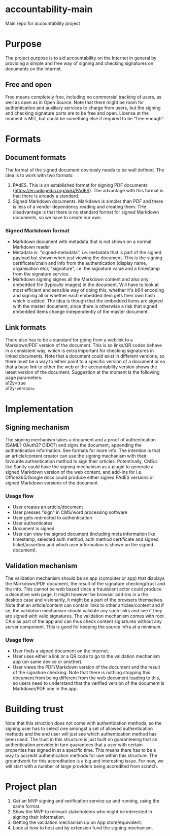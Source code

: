 # accountability-main
Main repo for accountability project

# Purpose
The project purpose is to aid accountability on the Internet in general by providing a simple and free way of signing and checking signatures on documents on the Internet. 

## Free and open
Free means completely free, including no commersial tracking of users, as well as open as in Open Source. Note that there might be room for authentication and auxiliary services to charge from users, but the signing and checking signature parts are to be free and open. License at the moment is MIT, but could be something else if required to be "free enough".

# Formats

## Document formats
The format of the signed document obviously needs to be well defined. The idea is to work with two formats:
1. PAdES. This is an established format for signing PDF documents (https://en.wikipedia.org/wiki/PAdES). The advantage with this format is that there is already a standard.
2. Signed Markdown documents. Markdown is simpler than PDF and there is less of a vendor dependency reading and creating them. THe disadvantage is that there is no standard format for signed Markdown documents, so we have to create our own.

### Signed Markdown format
- Markdown document with metadata that is not shown on a normal Markdown reader
- Metadata is: "signed-metadata", i.e. metadata that is part of the signed payload but shown when just viewing the document. This is the signing certificate/chain and info from the authentication (display name, organisation etc); "signature", i.e. the signature value and a timestamp from the signature service.
- Markdown signing signes all the Markdown content and also any embedded file (typically images) in the document. Will have to look at most efficient and sensible way of doing this, whether it's b64 encoding and signing all or whether each embedded item gets their own hash which is added. The idea is though that the embedded items are signed with the master document, since there is otherwise a risk that signed embedded items change independently of the master document.

## Link formats
There also has to be a standard for going from a weblink to a Markdown/PDF version of the document. This is so links/QR codes behave in a consistent way, which is extra important for checking signatures in linked documents. Note that a document could exist in different versions, so there must be a way to either point to a specific version of a document or so that a base link to either the web or the accountability version shows the latest version of the document.
Suggestion at the moment is the following page parameters:  
a12y=true  
a12y-version=<version GUID>

# Implementation
## Signing mechanism
The signing mechanism takes a document and a proof of authentication (SAML? OAuth2? OIDC?) and signs the document, appending the authentication information. See formats for more info.
The intention is that an article/content creator can use the signing mechanism with their favourite authentication method to sign their articles. Potentinally, CMS:s like Sanity could have the signing mechanism as a plugin to generate a signed Markdown version of the web content, and add-ins for i.e. Office365/Google docs could produce either signed PAdES versions or signed Markdown versions of the document.

### Usage flow
- User creates an article/document
- User presses "sign" in CMS/word processing software
- User gets redirected to authentication
- User authenticates
- Document is signed
- User can view the signed document (including meta information like timestamp, selected auth method, auth method certificate and signed ticket/assertion and which user information is shown on the signed document).

## Validation mechanism
The validation mechanism should be an app (computer or app) that displays the Markdown/PDF document, the result of the signature checking/trust and the info. This cannot be web based since a fraudulent actor could produce a deceptive web page. It might however be browser add-ins in a the desktop case and visionarily, it might be a part of the browsers themselves.
Note that an article/content can contain links to other articles/content and if se, the validation mechanism should validate any such links and see if they are signed with valid signatures.
The validation mechanism comes with root CA:s as part of the app and can thus check content signatures without any server component. This is good for keeping the source infra at a minimum.

### Usage flow
- User finds a signed document on the Internet.
- User uses either a link or a QR code to go to the validation mechanism app (on same device or another).
- User views the PDF/Markdown version of the document and the result of the signature checking. Note that there is nothing stopping this document from being different from the web document leading to this, so users need to understand that the verified version of the document is Markdown/PDF one in the app.

# Building trust
Note that this struction does not come with authentication methods, so the signing user has to select one amongst a set of allowed authentication methods and the end user will just see which authentication method has been used. The trust in this structure is just built on guaranteeing that an authentication provider in turn guarantees that a user with certain properties has signed in at a specific time.
This means there has to be a way to accredit authentication methods for use within this structure. The groundwork for this accreditation is a big and interesting issue. For now, we will start with a number of large providers being accredited from scratch.

# Project plan
1. Get an MVP signing and verification service up and running, using the same format.
2. Show the MVP to relevant stakeholders who might be interested in signing their information.
3. Getting the validation mechanism up on App store/equivalent.
4. Look at how to host and by extension fund the signing mechanism.
